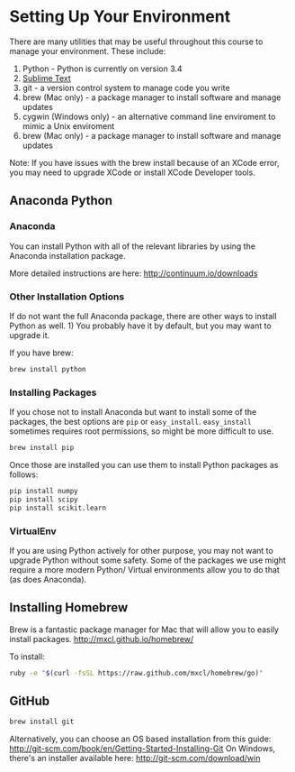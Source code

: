 # Setting Up Your Environment

There are many utilities that may be useful throughout this course to manage your environment. These include:

1. Python - Python is currently on version 3.4
2. [Sublime Text](http://www.sublimetext.com/)
3. git - a version control system to manage code you write
4. brew (Mac only) - a package manager to install software and manage updates
5. cygwin (Windows only) - an alternative command line enviroment to mimic a Unix enviroment
6. brew (Mac only) - a package manager to install software and manage updates

Note: If you have issues with the brew install because of an XCode error, you may need to upgrade XCode or install XCode Developer tools.

## Anaconda Python

### Anaconda

You can install Python with all of the relevant libraries by using the Anaconda installation package.

More detailed instructions are here: http://continuum.io/downloads

### Other Installation Options

If do not want the full Anaconda package, there are other ways to install Python as well.  1) You probably have it by default, but you may want to upgrade it.


If you have brew:
```sh
brew install python
```

### Installing Packages
If you chose not to install Anaconda but want to install some of the packages, the best options are `pip` or `easy_install`.  `easy_install` sometimes requires root permissions, so might be more difficult to use.

```sh
brew install pip
```

Once those are installed you can use them to install Python packages as follows:

```sh
pip install numpy
pip install scipy
pip install scikit.learn
```

### VirtualEnv
If you are using Python actively for other purpose, you may not want to upgrade Python without some safety. Some of the packages we use might require a more modern Python/ Virtual environments allow you to do that (as does Anaconda).

## Installing Homebrew

Brew is a fantastic package manager for Mac that will allow you to easily install packages.
http://mxcl.github.io/homebrew/

To install:

```sh
ruby -e "$(curl -fsSL https://raw.github.com/mxcl/homebrew/go)"
```

## GitHub
```sh
brew install git
```

Alternatively, you can choose an OS based installation from this guide:  http://git-scm.com/book/en/Getting-Started-Installing-Git
On Windows, there's an installer available here: http://git-scm.com/download/win

